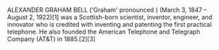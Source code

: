 ALEXANDER GRAHAM BELL ('Graham' pronounced ) (March 3, 1847 – August 2, 1922)[1] was a Scottish-born scientist, inventor, engineer, and innovator who is credited with inventing and patenting the first practical telephone. He also founded the American Telephone and Telegraph Company (AT&T) in 1885.[2][3]
